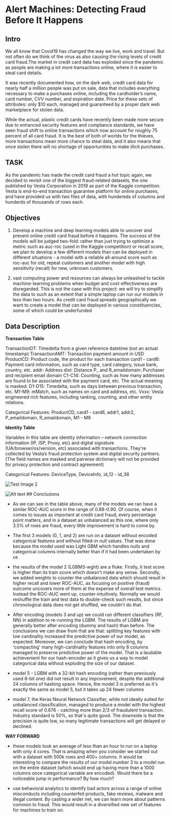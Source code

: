 # Alert Machines: Detecting Fraud Before It Happens

## Intro

We all know that Covid19 has changed the way we live, work and travel. But not often do we think of the virus as also causing the rising levels of credit card fraud.The market in credit card data has exploded since the pandemic as people are making a lot more transactions online, where it is easier to steal card details.

It was recently documented how, on the dark web, credit card data for nearly half a million people was put on sale, data that includes everything necessary to make a purchases online, including the cardholder’s name, card number, CVV number, and expiration date. Price for these sets of attributes: only $10 each, managed and guaranteed by a proper dark web marketplace for stolen data.

While the actual, plastic credit cards have recently been made more secure due to enhanced security features and compliance standards, we have seen fraud shift to online transactions which now account for roughly 75 percent of all card fraud. It is the best of both of worlds for the thieves, more transactions mean more chance to steal data, and it also means that once stolen there will no shortage of opportunities to make illicit purchases.

## TASK

As the pandemic has made the credit card fraud a hot topic again, we decided to revisit one of the biggest fraud-related datasets, the one published by Vesta Corporation in 2019 as part of the Kaggle competition. Vesta is end-to-end transaction guarantee platform for online purchases, and have provided us with two files of data, with hundereds of columns and hunderds of thousands of rows each.

## Objectives

1) Develop a machine and deep learning models able to uncover and prevent online credit card fraud before it happens. The success of the models will be judged two-fold: rather than just trying to optimize a metric such as auc-roc (used in the Kaggle competition) or recall score, we plan to develop a few different models than can be deployed in different situations - a model with a reliable all-around score such as roc-auc for old, repeat customers and another model with high sensitivity (recall) for new, unknown customers.

2) vast computing power and resources can always be unleashed to tackle machine-learning problems when budget and cost-effectiveness are disregarded. This is not the case with this project: we will try to simplify the data to such as an extent that a simple laptop can run our models in less than two hours. As credit card fraud spreads geographically we want to create a model that can be deployed in various constituencies, some of which could be underfunded


## Data Description

**Transaction Table**

TransactionDT: Timedelta from a given reference datetime (not an actual timestamp)
TransactionAMT: Transaction payment amount in USD
ProductCD: Product code, the product for each transaction
card1 - card6: Payment card information, such as card type, card category, issue bank, country, etc.
addr: Address
dist: Distance
P_ and R_emaildomain: Purchaser and recipient email domain
C1-C14: Counting, such as how many addresses are found to be associated with the payment card, etc. The actual meaning is masked.
D1-D15: Timedelta, such as days between previous transaction, etc.
M1-M9: mMatch, such as names on card and address, etc.
Vxxx: Vesta engineered rich features, including ranking, counting, and other entity relations.

Categorical Features: ProductCD, card1 - card6, addr1, addr2, P_emaildomain, R_emaildomain, M1 - M9

**Identity Table** 

Variables in this table are identity information – network connection information (IP, ISP, Proxy, etc) and digital signature (UA/browser/os/version, etc) associated with transactions. They're collected by Vesta’s fraud protection system and digital security partners. (The field names are masked and pairwise dictionary will not be provided for privacy protection and contract agreement)

Categorical Features: DeviceType, DeviceInfo, id_12 - id_38

![Test Image 2](“/images/model-table.png”)

<img src="/images/model-table.png" alt="Alt text" title="Optional title">
## Conclusions

- As we can see in the table above, many of the models we ran have a similar ROC-AUC score in the range of 0.88-0.90. Of course, when it comes to issues as important at credit card fraud, every percentage point matters, and in a dataset as unbalanced as this one, where only 3.5% of rows are fraud, every little improvement is hard to come by.

- The first 3 models (0, 1, and 2) are run on a dataset without encoded categorical features and without filled-in null values. That was done because the model used was Light GBM which handles nulls and categorical columns internally better than if it had been undertaken by us

- the results of the model 2 (LGBM3-wght) are a fluke. Firstly, it test score is higher than its train score which doesn't make any sense. Secondly, we added weights to counter the unbalanced data which should result in higher recall and lower ROC-AUC, as focusing on positive (fraud) outcome uncovers more of them at the expense of overall test metrics. Instead the ROC-AUC went up, counter-intuitively. Normally we would reshuffle the train and test data to double-check such results, but since chronological data does not get shuffled, we couldn't do that.

- After encoding (models 3 and up) we could run different classifiers (RF, NN) in addition to re-running the LGBM. The results of LGBM are generally better after encoding (dummy and hash) than before. The conclusions we can draw from that are that: splitting key features with low cardinality increased the predictive power of our model, as expected. Moreover, we can conclude that hash encoding,  by 'compacting' many high-cardinality features into only 8 columns managed to preserve predictive power of the model. That is a laudable achievement for our hash-encoder as it gives us a way to model categorical data without exploding the size of our dataset.

- model 5 - LGBM with a 32-bit hash encoding (rather than previously used 8-bit one) did not result in any improvement, despite the additional 24 columns of hashing space. Hence, the model 3 is preferred as it's exactly the same as model 5, but it takes up 24 fewer columns

- model 7, the Keras Neural Network Classifier, while not ideally suited for unbalanced classification, managed to produce a model with the highest recall score of 0.676 - catching more than 2/3 of fraudulent transaction. Industry standard is 50%, so that's quite good. The downside is that the precision is quite low, so many legitimate transactions will get delayed or declined.


**WAY FORWARD**

- these models took an average of less than an hour to run on a laptop with only 4 cores. That is amazing when you consider we started out with a dataset with 500k rows and 400+ columns. It would be interesting to compare the results of our model number 3 to a model run on the entire dataset (which would end up having more than a 1000 columns once categorical variable are encoded). Would there be a noticeable jump in performance? By how much?

-  use behavioral analytics to identify bad actors across a range of online misconducts including counterfeit products, fake reviews, malware and illegal content. By casting a wider net, we can learn more about patterns common to fraud. This would result in a diversified new set of features for machines to train on.





